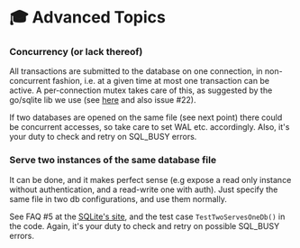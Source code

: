 # 🎓 Advanced Topics

### Concurrency (or lack thereof)

All transactions are submitted to the database on one connection, in non-concurrent fashion, i.e. at a given time at most one transaction can be active. A per-connection mutex takes care of this, as suggested by the go/sqlite lib we use (see [here](https://gitlab.com/cznic/sqlite/-/issues/133) and also issue #22).

If two databases are opened on the same file (see next point) there could be concurrent accesses, so take care to set WAL etc. accordingly. Also, it's your duty to check and retry on SQL_BUSY errors.

### Serve two instances of the same database file

It can be done, and it makes perfect sense (e.g expose a read only instance without authentication, and a read-write one with auth). Just specify the same file in two db configurations, and use them normally.

See FAQ #5 at the [SQLite's site](https://www.sqlite.org/faq.html), and the test case `TestTwoServesOneDb()` in the code. Again, it's your duty to check and retry on possible SQL_BUSY errors.
